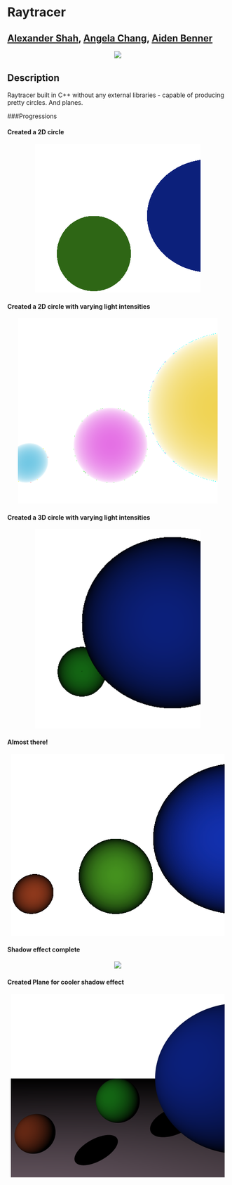 
# Raytracer
## [Alexander Shah](https://github.com/ZanderShah), [Angela Chang](https://github.com/changangela), [Aiden Benner](https://github.com/aidenbenner)

<p align="center">
  <img src="https://puu.sh/uDFNX/fafccf7fbe.png">
</p>

## Description
Raytracer built in C++ without any external libraries - capable of producing pretty circles. And planes.

###Progressions

#### Created a 2D circle
<p align="center">
  <img src="img/progression0.png">
</p>

#### Created a 2D circle with varying light intensities
<p align="center">
  <img src="img/progression1.png">
</p>

#### Created a 3D circle with varying light intensities
<p align="center">
  <img src="img/progression2.png">
</p>

#### Almost there!
<p align="center">
  <img src="img/progression3.png">
</p>

#### Shadow effect complete
<p align="center">
  <img src="https://puu.sh/uDBaY/7c9782375e.png">
</p>

#### Created Plane for cooler shadow effect
<p align="center">
  <img src="img/progression5.png">
</p>

